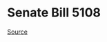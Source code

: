 # Senate Bill 5108

[Source](http://lawfilesext.leg.wa.gov/biennium/2023-24/Pdf/Bills/Senate%20Bills/5108.pdf)